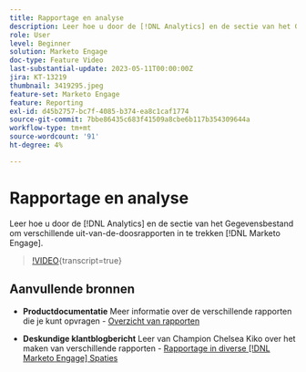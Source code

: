 ```yaml
---
title: Rapportage en analyse
description: Leer hoe u door de [!DNL Analytics] en de sectie van het Gegevensbestand om verschillende uit-van-de-doosrapporten in te trekken [!DNL Marketo Engage].
role: User
level: Beginner
solution: Marketo Engage
doc-type: Feature Video
last-substantial-update: 2023-05-11T00:00:00Z
jira: KT-13219
thumbnail: 3419295.jpeg
feature-set: Marketo Engage
feature: Reporting
exl-id: d45b2757-bc7f-4085-b374-ea8c1caf1774
source-git-commit: 7bbe86435c683f41509a8cbe6b117b354309644a
workflow-type: tm+mt
source-wordcount: '91'
ht-degree: 4%

---
```


# Rapportage en analyse

Leer hoe u door de [!DNL Analytics] en de sectie van het Gegevensbestand om verschillende uit-van-de-doosrapporten in te trekken [!DNL Marketo Engage].

>[!VIDEO](https://video.tv.adobe.com/v/3419295/?learn=on){transcript=true}

## Aanvullende bronnen

* **Productdocumentatie**
Meer informatie over de verschillende rapporten die je kunt opvragen - [Overzicht van rapporten](https://experienceleague.adobe.com/docs/marketo/using/product-docs/reporting/reporting-overview.html?lang=en&amp;sdid=M7K4SLTS&amp;mv=email&amp;mv2=instreml)

* **Deskundige klantblogbericht**
Leer van Champion Chelsea Kiko over het maken van verschillende rapporten - [Rapportage in diverse [!DNL Marketo Engage] Spaties](https://nation.marketo.com/t5/product-blogs/how-marketo-champion-chelsea-kiko-reports-in-various-marketo/ba-p/242627)
